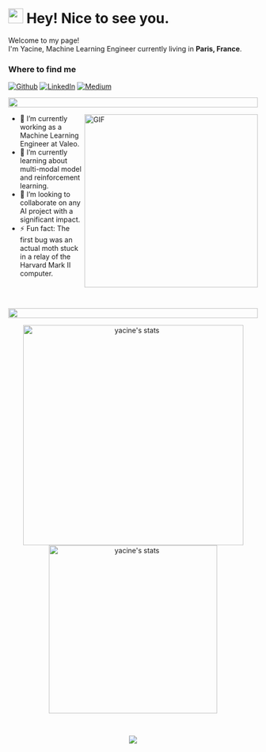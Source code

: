 <h1><img src="https://emojis.slackmojis.com/emojis/images/1531849430/4246/blob-sunglasses.gif?1531849430" width="30"/> Hey! Nice to see you.</h1>


<p>Welcome to my page! </br> I'm Yacine, Machine Learning Engineer currently living in  <b>Paris, France</b>. </p>
<h3>Where to find me</h3>
<p><a href="[https://github.com/thmsgbrt](https://github.com/yacinebouaouni)" target="_blank"><img alt="Github" src="https://img.shields.io/badge/GitHub-%2312100E.svg?&style=for-the-badge&logo=Github&logoColor=white" /></a> <a href="[https://www.linkedin.com/in/thomas-guibert](https://www.linkedin.com/in/yacine-bouaouni-4b0698175/)" target="_blank"><img alt="LinkedIn" src="https://img.shields.io/badge/linkedin-%230077B5.svg?&style=for-the-badge&logo=linkedin&logoColor=white" /></a> <a href="https://medium.com/@yacinebouaouni07" target="_blank"><img alt="Medium" src="https://img.shields.io/badge/medium-%2312100E.svg?&style=for-the-badge&logo=medium&logoColor=white" /></a>
</p>

<img src="https://i.imgur.com/dBaSKWF.gif" height="20" width="100%">


<p>
<img align="right" alt="GIF" src="https://github.com/abhishek-choudharys/blender-projects/blob/main/Plexus/plexus.gif" width="350"/>

- 🔭 I’m currently working as a Machine Learning Engineer at Valeo.
- 🌱 I’m currently learning about multi-modal model and reinforcement learning.
- 👯 I’m looking to collaborate on any AI project with a significant impact.
- ⚡ Fun fact: The first bug was an actual moth stuck in a relay of the Harvard Mark II computer.
<br/>
<br/>
</p>

<img src="https://i.imgur.com/dBaSKWF.gif" height="20" width="100%">

</br>
<p align="center">
<img src="https://github-readme-stats.vercel.app/api?username=yacinebouaouni&count_private=true&theme=tokyonight&show_icons=true" alt="yacine's stats" width="445"/>
<img src="https://github-readme-stats.vercel.app/api/top-langs/?username=yacinebouaouni&hide=jupyter%20notebook,SCSS,CSS,HTML,TSQL,TeX&layout=compact&show_icons=true&theme=tokyonight&count_private=true" width="340" alt="yacine's stats" />
</p>
<br/>

<p align="center"> 
  <img src="https://github-readme-streak-stats.herokuapp.com/?user=yacinebouaouni&theme=blue-green" />

</p>
